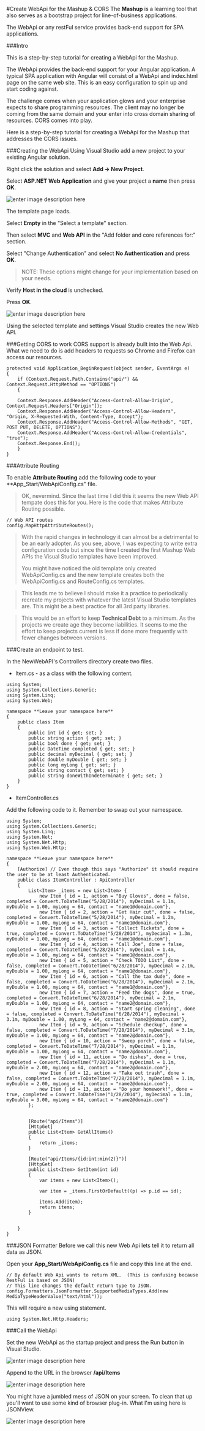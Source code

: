 #Create WebApi for the Mashup & CORS
The **Mashup** is a learning tool that also serves as a bootstrap project for line-of-business applications.

The WebApi or any restFul service provides back-end support for SPA applications.

###Intro

This is a step-by-step tutorial for creating a WebApi for the Mashup.

The WebApi provides the back-end support for your Angular application.  A typical SPA application with Angular will consist of a WebApi and index.html page on the same web site.  This is an easy configuration to spin up and start coding against.

The challenge comes when your application glows and your enterprise expects to share programming resources.  The client may no longer be coming from the same domain and your enter into cross domain sharing of resources.  CORS comes into play.

Here is a step-by-step tutorial for creating a WebApi for the Mashup that addresses the CORS issues.

###Creating the WebApi
Using Visual Studio add a new project to your existing Angular solution.

Right click the solution and select **Add -> New Project**.

Select **ASP.NET Web Application** and give your project a **name** then press **OK**.

![enter image description here](https://raw.githubusercontent.com/MashupJS/MashupJS/master/docs/mashupApi/1.PNG)


The template page loads.

Select **Empty** in the "Select a template" section.

Then select **MVC** and **Web API** in the "Add folder and core references for:" section.

Select "Change Authentication" and select **No Authentication** and press **OK**.
>NOTE: These options might change for your implementation based on your needs.

Verify **Host in the cloud** is unchecked.

Press **OK**.

![enter image description here](https://raw.githubusercontent.com/MashupJS/MashupJS/master/docs/mashupApi/2.PNG)

Using the selected template and settings Visual Studio creates the new Web API.

###Getting CORS to work
CORS support is already built into the Web Api.  What we need to do is add headers to requests so Chrome and Firefox can access our resources.

```
protected void Application_BeginRequest(object sender, EventArgs e)
{
    if (Context.Request.Path.Contains("api/") && Context.Request.HttpMethod == "OPTIONS")
    {

	Context.Response.AddHeader("Access-Control-Allow-Origin", Context.Request.Headers["Origin"]);
	Context.Response.AddHeader("Access-Control-Allow-Headers", "Origin, X-Requested-With, Content-Type, Accept");
	Context.Response.AddHeader("Access-Control-Allow-Methods", "GET, POST PUT, DELETE, OPTIONS");
	Context.Response.AddHeader("Access-Control-Allow-Credentials", "true");
	Context.Response.End();
    }
} 
```

###Attribute Routing

To enable **Attribute Routing** add the following code to your **App_Start/WebApiConfig.cs" file.

>OK, nevermind.  Since the last time I did this it seems the new Web API tempate does this for you.  Here is the code that makes Attribute Routing possible.

```
// Web API routes
config.MapHttpAttributeRoutes();
```

> With the rapid changes in technology it can almost be a detrimental to be an early adopter.  As you see, above, I was expecting to write extra configuration code but since the time I created the first Mashup Web APIs the Visual Studio templates have been improved.
>
>You might have noticed the old template only created WebApiConfig.cs and the new template creates both the WebApiConfig.cs and RouteConfig.cs templates.

>This leads me to believe I should make it a practice to periodically recreate my projects with whatever the latest Visual Studio templates are.  This might be a best practice for all 3rd party libraries.

> This would be an effort to keep **Technical Debt** to a minimum.  As the projects we create age they become liabilities.  It seems to me the effort to keep projects current is less if done more frequently with fewer changes between versions.


###Create an endpoint to test.

In the NewWebAPI's Controllers directory create two files.

 - Item.cs - as a class with the following content.

```
using System;
using System.Collections.Generic;
using System.Linq;
using System.Web;

namespace **Leave your namespace here**
{
    public class Item
    {
        public int id { get; set; }
        public string action { get; set; }
        public bool done { get; set; }
        public DateTime completed { get; set; }
        public decimal myDecimal { get; set; }
        public double myDouble { get; set; }
        public long myLong { get; set; }
        public string contact { get; set; }
        public string doneWithIndeterminate { get; set; }
    }
}
```

 - ItemController.cs

Add the following code to it.  Remember to swap out your namespace.

```
using System;
using System.Collections.Generic;
using System.Linq;
using System.Net;
using System.Net.Http;
using System.Web.Http;

namespace **Leave your namespace here**
{
    [Authorize] // Even though this says "Authorize" it should require the user to be at least Authenticated.
    public class ItemController : ApiController
    {
        List<Item> _items = new List<Item> {
            new Item { id = 1, action = "Buy Gloves", done = false, completed = Convert.ToDateTime("5/28/2014"), myDecimal = 1.1m, myDouble = 1.00, myLong = 64, contact = "name1@domain.com"},
            new Item { id = 2, action = "Get Hair cut", done = false, completed = Convert.ToDateTime("5/28/2014"), myDecimal = 1.2m, myDouble = 1.00, myLong = 64, contact = "name1@domain.com"},
            new Item { id = 3, action = "Collect Tickets", done = true, completed = Convert.ToDateTime("5/28/2014"), myDecimal = 1.3m, myDouble = 1.00, myLong = 64, contact = "name1@domain.com"},
            new Item { id = 4, action = "Call Joe", done = false, completed = Convert.ToDateTime("5/28/2014"), myDecimal = 1.4m, myDouble = 1.00, myLong = 64, contact = "name1@domain.com"},
            new Item { id = 5, action = "Check TODO List", done = false, completed = Convert.ToDateTime("6/28/2014"), myDecimal = 2.1m, myDouble = 1.00, myLong = 64, contact = "name1@domain.com"},
            new Item { id = 6, action = "Call the tax dude", done = false, completed = Convert.ToDateTime("6/28/2014"), myDecimal = 2.1m, myDouble = 1.00, myLong = 64, contact = "name1@domain.com"},
            new Item { id = 7, action = "Feed the dogs", done = true, completed = Convert.ToDateTime("6/28/2014"), myDecimal = 2.1m, myDouble = 1.00, myLong = 64, contact = "name2@domain.com"},
            new Item { id = 8, action = "Start spring cleaning", done = false, completed = Convert.ToDateTime("6/28/2014"), myDecimal = 3.1m, myDouble = 1.00, myLong = 64, contact = "name2@domain.com"},
            new Item { id = 9, action = "Schedule checkup", done = false, completed = Convert.ToDateTime("7/28/2014"), myDecimal = 3.1m, myDouble = 1.00, myLong = 64, contact = "name2@domain.com"},
            new Item { id = 10, action = "Sweep porch", done = false, completed = Convert.ToDateTime("7/28/2014"), myDecimal = 1.1m, myDouble = 1.00, myLong = 64, contact = "name2@domain.com"},
            new Item { id = 11, action = "Do dishes", done = true, completed = Convert.ToDateTime("7/28/2014"), myDecimal = 1.1m, myDouble = 2.00, myLong = 64, contact = "name2@domain.com"},
            new Item { id = 12, action = "Take out trash", done = false, completed = Convert.ToDateTime("7/28/2014"), myDecimal = 1.1m, myDouble = 2.00, myLong = 64, contact = "name2@domain.com"},
            new Item { id = 13, action = "Do your homework!", done = true, completed = Convert.ToDateTime("1/28/2014"), myDecimal = 1.1m, myDouble = 3.00, myLong = 64, contact = "name2@domain.com"}
        };


        [Route("api/Items")]
        [HttpGet]
        public List<Item> GetAllItems()
        {
            return _items;
        }

        [Route("api/Items/{id:int:min(2)}")]
        [HttpGet]
        public List<Item> GetItem(int id)
        {
            var items = new List<Item>();

            var item = _items.FirstOrDefault((p) => p.id == id);

            items.Add(item);
            return items;
        }


    }
}
```

###JSON Formatter
Before we call this new Web Api lets tell it to return all data as JSON.

Open your **App_Start/WebApiConfig.cs** file and copy this line at the end.

```
// By default Web Api wants to return XML.  (This is confusing because RestFul is based on JSON)
// This line changes the default return type to JSON.
config.Formatters.JsonFormatter.SupportedMediaTypes.Add(new MediaTypeHeaderValue("text/html"));
```

This will require a new using statement.
```
using System.Net.Http.Headers;
```

###Call the WebApi

Set the new WebApi as the startup project and press the Run button in Visual Studio.

![enter image description here](https://raw.githubusercontent.com/MashupJS/MashupJS/master/docs/mashupApi/3.PNG)

Append to the URL in the browser **/api/Items**

![enter image description here](https://raw.githubusercontent.com/MashupJS/MashupJS/master/docs/mashupApi/4.PNG)

You might have a jumbled mess of JSON on your screen.  To clean that up you'll want to use some kind of browser plug-in.  What I'm using here is JSONView.

![enter image description here](https://raw.githubusercontent.com/MashupJS/MashupJS/master/docs/mashupApi/5.PNG)
